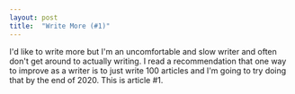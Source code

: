 ```yaml
---
layout: post
title:  "Write More (#1)"
---
```

I'd like to write more but I'm an uncomfortable and slow writer and often don't
get around to actually writing.  I read a recommendation that one way to
improve as a writer is to just write 100 articles and I'm going to try doing
that by the end of 2020.  This is article #1.
